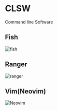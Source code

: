 # CLSW
Command line Software


## Fish

![fish](https://github.com/liuyaanng/CLSW/blob/master/Fish.png) 
## Ranger

![ranger](https://github.com/liuyaanng/CLSW/blob/master/ranger.png) 

## Vim(Neovim)

![Neovim](https://github.com/liuyaanng/CLSW/blob/master/nvim.png) 
